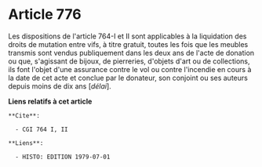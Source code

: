 # Article 776

Les dispositions de l'article 764-I et II sont applicables à la liquidation des droits de mutation entre vifs, à titre
gratuit, toutes les fois que les meubles transmis sont vendus publiquement dans les deux ans de l'acte de donation ou que,
s'agissant de bijoux, de pierreries, d'objets d'art ou de collections, ils font l'objet d'une assurance contre le vol ou
contre l'incendie en cours à la date de cet acte et conclue par le donateur, son conjoint ou ses auteurs depuis moins de dix
ans [*délai*].

**Liens relatifs à cet article**

	**Cite**:

	  - CGI 764 I, II

	**Liens**:

	  - HISTO: EDITION 1979-07-01
